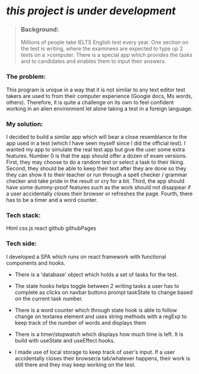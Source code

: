 # _this project is under development_

>### Background:
>Millions of people take IELTS English test every year. One section on the test is writing, where the examinees are expected to type up 2 texts on a >computer. There is a special app which provides the tasks and to candidates and enables them to input their answers.

### The problem:
This program is unique in a way that it is not similar to any text editor test takers are used to from their computer experience (Google docs, Ms words, others). Therefore, it is quite a challenge on its own to feel confident working in an alien environment let alone taking a test in a foreign language.

### My solution:
I decided to build a similar app which will bear a close resemblance to the app used in a test (which I have seen myself since I did the official test). I wanted my app to simulate the real test app but give the user some extra features.
Number 0 is that the app should offer a dozen of exam versions.
First, they may choose to do a random test or select a task to their liking.
Second, they should be able to keep their text after they are done so they they can show it to their teacher or run through a spell checker / grammar checker and take pride in the result or cry for a bit.
Third, the app should have some dummy-proof features such as the work should not disappear if a user accidentally closes their browser or refreshes the page.
Fourth, there has to be a timer and a word counter.

### Tech stack:
Html css js react github githubPages

### Tech side:

I developed a SPA which runs on react framework with functional components and hooks. 

- There is a 'database' object which holds a set of tasks for the test.

- The state hooks helps toggle between 2 writing tasks a user has to complete as clicks on navbar buttons prompt taskState to change based on the current task number.

-  There is a word counter which through state hook is able to follow change on textarea element and uses string methods with a regExp to keep track of the number of words and displays them

- There is a timer/stopwatch which displays how much time is left. It is build with useState and useEffect hooks.

-  I made use of local storage to keep track of user's input. If a user accidentally closes their browser/a tab/whatever happens, their work is still there and they may keep working on the test.
